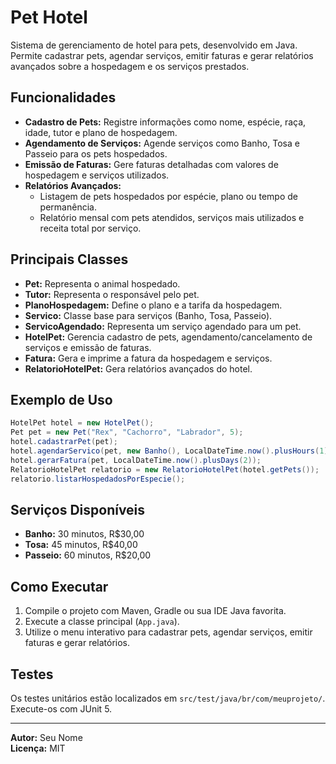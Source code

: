 # Pet Hotel

Sistema de gerenciamento de hotel para pets, desenvolvido em Java. Permite cadastrar pets, agendar serviços, emitir faturas e gerar relatórios avançados sobre a hospedagem e os serviços prestados.

## Funcionalidades

- **Cadastro de Pets:** Registre informações como nome, espécie, raça, idade, tutor e plano de hospedagem.
- **Agendamento de Serviços:** Agende serviços como Banho, Tosa e Passeio para os pets hospedados.
- **Emissão de Faturas:** Gere faturas detalhadas com valores de hospedagem e serviços utilizados.
- **Relatórios Avançados:** 
  - Listagem de pets hospedados por espécie, plano ou tempo de permanência.
  - Relatório mensal com pets atendidos, serviços mais utilizados e receita total por serviço.

## Principais Classes

- **Pet:** Representa o animal hospedado.
- **Tutor:** Representa o responsável pelo pet.
- **PlanoHospedagem:** Define o plano e a tarifa da hospedagem.
- **Servico:** Classe base para serviços (Banho, Tosa, Passeio).
- **ServicoAgendado:** Representa um serviço agendado para um pet.
- **HotelPet:** Gerencia cadastro de pets, agendamento/cancelamento de serviços e emissão de faturas.
- **Fatura:** Gera e imprime a fatura da hospedagem e serviços.
- **RelatorioHotelPet:** Gera relatórios avançados do hotel.

## Exemplo de Uso

```java
HotelPet hotel = new HotelPet();
Pet pet = new Pet("Rex", "Cachorro", "Labrador", 5);
hotel.cadastrarPet(pet);
hotel.agendarServico(pet, new Banho(), LocalDateTime.now().plusHours(1));
hotel.gerarFatura(pet, LocalDateTime.now().plusDays(2));
RelatorioHotelPet relatorio = new RelatorioHotelPet(hotel.getPets());
relatorio.listarHospedadosPorEspecie();
```

## Serviços Disponíveis

- **Banho:** 30 minutos, R$30,00
- **Tosa:** 45 minutos, R$40,00
- **Passeio:** 60 minutos, R$20,00

## Como Executar

1. Compile o projeto com Maven, Gradle ou sua IDE Java favorita.
2. Execute a classe principal (`App.java`).
3. Utilize o menu interativo para cadastrar pets, agendar serviços, emitir faturas e gerar relatórios.

## Testes

Os testes unitários estão localizados em `src/test/java/br/com/meuprojeto/`.  
Execute-os com JUnit 5.

---

**Autor:** Seu Nome  
**Licença:** MIT
